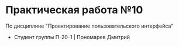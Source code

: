 # Практическая работа №10
По дисциплине "Проектирование пользовательского интерфейса"
- Студент группы П-20-1 | Пономарев Дмитрий
